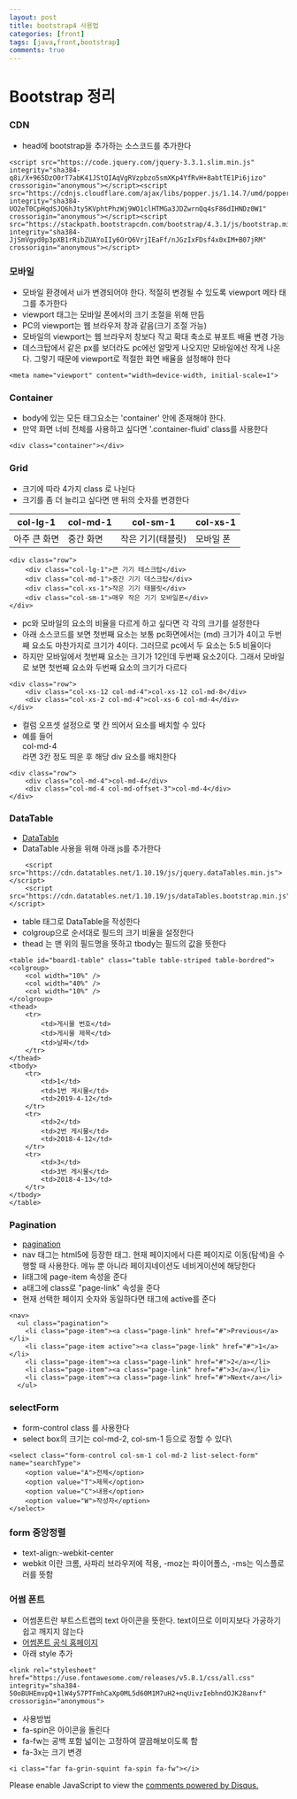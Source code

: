 ```yaml
---
layout: post
title: bootstrap4 사용법
categories: [front]
tags: [java,front,bootstrap]
comments: true
---
```


# Bootstrap 정리

### CDN
- head에 bootstrap을 추가하는 소스코드를 추가한다

~~~
<script src="https://code.jquery.com/jquery-3.3.1.slim.min.js" integrity="sha384-q8i/X+965DzO0rT7abK41JStQIAqVgRVzpbzo5smXKp4YfRvH+8abtTE1Pi6jizo" crossorigin="anonymous"></script><script src="https://cdnjs.cloudflare.com/ajax/libs/popper.js/1.14.7/umd/popper.min.js" integrity="sha384-UO2eT0CpHqdSJQ6hJty5KVphtPhzWj9WO1clHTMGa3JDZwrnQq4sF86dIHNDz0W1" crossorigin="anonymous"></script><script src="https://stackpath.bootstrapcdn.com/bootstrap/4.3.1/js/bootstrap.min.js" integrity="sha384-JjSmVgyd0p3pXB1rRibZUAYoIIy6OrQ6VrjIEaFf/nJGzIxFDsf4x0xIM+B07jRM" crossorigin="anonymous"></script>

~~~

### 모바일
- 모바일 환경에서 ui가 변경되어야 한다. 적절히 변경될 수 있도록 viewport 메타 태그를 추가한다
- viewport 태그는 모바일 폰에서의 크기 조절을 위해 만듬
- PC의 viewport는 웹 브라우저 창과 같음(크기 조절 가능)
- 모바일의 viewport는 웹 브라우저 창보다 작고 확대 축소로 뷰포트 배율 변경 가능
- 데스크탑에서 같은 px를 보더라도 pc에선 알맞게 나오지만 모바일에선 작게 나온다. 그렇기 때문에 viewport로 적절한 화면 배율을 설정해야 한다


~~~
<meta name="viewport" content="width=device-width, initial-scale=1">    
~~~

### Container
- body에 있는 모든 태그요소는 'container' 안에 존재해야 한다.
- 만약 화면 너비 전체를 사용하고 싶다면 '.container-fluid' class를 사용한다

~~~
<div class="container"></div>
~~~

### Grid
- 크기에 따라 4가지 class 로 나뉜다
- 크기를 좀 더 늘리고 싶다면 맨 뒤의 숫자를 변경한다

| col-lg-1 | col-md-1 | col-sm-1 | col-xs-1 |
|----------|---------|---------|---------|
| 아주 큰 화면| 중간 화면 | 작은 기기(태블릿) | 모바일 폰

~~~
<div class="row">
    <div class="col-lg-1">큰 기기 테스크탑</div>
    <div class="col-md-1">중간 기기 데스크탑</div>
    <div class="col-xs-1">작은 기기 태블릿</div>
    <div class="col-sm-1">매우 작은 기기 모바일폰</div>
</div>
~~~

- pc와 모바일의 요소의 비율을 다르게 하고 싶다면 각 각의 크기를 설정한다
- 아래 소스코드를 보면 첫번째 요소는 보통 pc화면에서는 (md) 크기가 4이고 두번째 요소도 마찬가지로 크기가 4이다. 그러므로 pc에서 두 요소는 5:5 비율이다
- 하지만 모바일에서 첫번째 요소는 크기가 12인데 두번째 요소2이다. 그래서 모바일로 보면 첫번째 요소와 두번째 요소의 크기가 다르다
~~~
<div class="row">
    <div class="col-xs-12 col-md-4">col-xs-12 col-md-8</div>
    <div class="col-xs-2 col-md-4">col-xs-6 col-md-4</div>
</div>
~~~

- 컬럼 오프셋 설정으로 몇 칸 띄어서 요소를 배치할 수 있다
- 예를 들어 <div class="col-md-4 col-md-offset-3">col-md-4</div> 라면 3칸 정도 띄운 후 해당 div 요소를 배치한다

~~~
<div class="row">
    <div class="col-md-4">col-md-4</div>
    <div class="col-md-4 col-md-offset-3">col-md-4</div>        
</div>
~~~

### DataTable
- [DataTable](https://datatables.net/examples/styling/bootstrap4)
- DataTable 사용을 위해 아래 js를 추가한다

~~~
    <script src="https://cdn.datatables.net/1.10.19/js/jquery.dataTables.min.js"></script>
    <script src="https://cdn.datatables.net/1.10.19/js/dataTables.bootstrap.min.js"></script>
~~~

- table 태그로 DataTable을 작성한다
- colgroup으로 순서대로 필드의 크기 비율을 설정한다
- thead 는 맨 위의 필드명을 뜻하고 tbody는 필드의 값을 뜻한다

~~~
<table id="board1-table" class="table table-striped table-bordred">
<colgroup>
    <col width="10%" />
    <col width="40%" />
    <col width="10%" />
</colgroup>
<thead>
    <tr>
        <td>게시물 번호</td>
        <td>게시물 제목</td>
        <td>날짜</td>
    </tr>
</thead>
<tbody>
    <tr>
        <td>1</td>
        <td>1번 게시물</td>
        <td>2019-4-12</td>
    </tr>
    <tr>
        <td>2</td>
        <td>2번 게시물</td>
        <td>2018-4-12</td>
    </tr>
    <tr>
        <td>3</td>
        <td>3번 게시물</td>
        <td>2018-4-13</td>
    </tr>
</tbody>
</table>
~~~

### Pagination
- [pagination](https://getbootstrap.com/docs/4.0/components/pagination/)
- nav 태그는 html5에 등장한 태그. 현재 페이지에서 다른 페이지로 이동(탐색)을 수행할 때 사용한다. 메뉴 뿐 아니라 페이지네이션도 네비게이션에 해당한다
- li태그에 page-item 속성을 준다
- a태그에 class로 "page-link" 속성을 준다
- 현재 선택한 페이지 숫자와 동일하다면 태그에 active를 준다

~~~
<nav>
  <ul class="pagination">
    <li class="page-item"><a class="page-link" href="#">Previous</a></li>
    <li class="page-item active"><a class="page-link" href="#">1</a></li>
    <li class="page-item"><a class="page-link" href="#">2</a></li>
    <li class="page-item"><a class="page-link" href="#">3</a></li>
    <li class="page-item"><a class="page-link" href="#">Next</a></li>
  </ul>
~~~

### selectForm
- form-control class 를 사용한다
- select box의 크기는 col-md-2, col-sm-1 등으로 정할 수 있다\

~~~
<select class="form-control col-sm-1 col-md-2 list-select-form" name="searchType">
    <option value="A">전체</option>
    <option value="T">제목</option>
    <option value="C">내용</option>
    <option value="W">작성자</option>
</select>
~~~

### form 중앙정렬
- text-align:-webkit-center
- webkit 이란 크롬, 사파리 브라우저에 적용, -moz는 파이어폴스, -ms는 익스플로러를 뜻함

### 어썸 폰트
- 어썸폰트란 부트스트랩의 text 아이콘을 뜻한다. text이므로 이미지보다 가공하기 쉽고 깨지지 않는다
- [어썸폰트 공식 홈페이지](https://fontawesome.com/?from=io)
- 아래 style 추가
~~~
<link rel="stylesheet" href="https://use.fontawesome.com/releases/v5.8.1/css/all.css" integrity="sha384-50oBUHEmvpQ+1lW4y57PTFmhCaXp0ML5d60M1M7uH2+nqUivzIebhndOJK28anvf" crossorigin="anonymous">
~~~
- 사용방법
- fa-spin은 아이콘을 돌린다
- fa-fw는 공백 포함 넓이는 고정하여 깔끔해보이도록 함
- fa-3x는 크기 변경
~~~
<i class="far fa-grin-squint fa-spin fa-fw"></i>
~~~



<div id="disqus_thread"></div>
<script>

/**
*  RECOMMENDED CONFIGURATION VARIABLES: EDIT AND UNCOMMENT THE SECTION BELOW TO INSERT DYNAMIC VALUES FROM YOUR PLATFORM OR CMS.
*  LEARN WHY DEFINING THESE VARIABLES IS IMPORTANT: https://disqus.com/admin/universalcode/#configuration-variables*/
/*
var disqus_config = function () {
this.page.url = PAGE_URL;  // Replace PAGE_URL with your page's canonical URL variable
this.page.identifier = PAGE_IDENTIFIER; // Replace PAGE_IDENTIFIER with your page's unique identifier variable
};
*/
(function() { // DON'T EDIT BELOW THIS LINE
var d = document, s = d.createElement('script');
s.src = 'https://parkwonhui.disqus.com/embed.js';
s.setAttribute('data-timestamp', +new Date());
(d.head || d.body).appendChild(s);
})();
</script>
<noscript>Please enable JavaScript to view the <a href="https://disqus.com/?ref_noscript">comments powered by Disqus.</a></noscript>
                            


